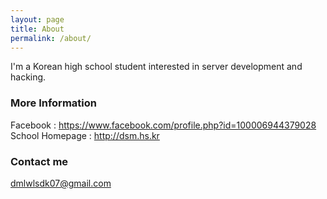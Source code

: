 ```yaml
---
layout: page
title: About
permalink: /about/
---
```


I'm a Korean high school student interested in server development and hacking.

### More Information

Facebook : https://www.facebook.com/profile.php?id=100006944379028<br>
School Homepage : http://dsm.hs.kr

### Contact me

[dmlwlsdk07@gmail.com](mailto:email@domain.com)
